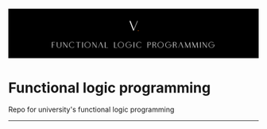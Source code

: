 ![](/cover.png)

# Functional logic programming

Repo for university's functional logic programming

---
